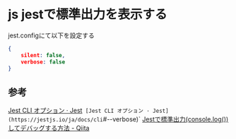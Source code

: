 # js jestで標準出力を表示する
jest.configにて以下を設定する
```json
{
	silent: false,
	verbose: false 
}
```

## 参考
[Jest CLI オプション · Jest](https://jestjs.io/ja/docs/cli`#--silent)`
[Jest CLI オプション · Jest](https://jestjs.io/ja/docs/cli`#--verbose)`
[Jestで標準出力(console.log())してデバッグする方法 - Qiita](https://qiita.com/Ancient_Scapes/items/d02baa407f4e2cee93aa)